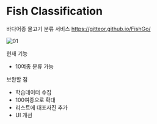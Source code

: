 # Fish Classification
바다어종 물고기 분류 서비스
https://gitteor.github.io/FishGo/

![01](https://user-images.githubusercontent.com/47709585/130359510-eaf33916-bc52-40c8-9529-ea113ff31958.PNG)

현재 기능
- 10여종 분류 가능

보완할 점
- 학습데이터 수집
- 100여종으로 확대
- 리스트에 대표사진 추가
- UI 개선

